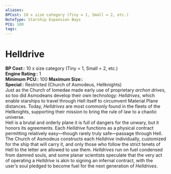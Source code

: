 ```yaml
---
aliases: 
BPCost: 10 x size category (Tiny = 1, Small = 2, etc.)
NoteType: Starship Expansion Bays
PCU: 100
tags: 
---
```


# Helldrive

**BP Cost**:: 10 x size category (Tiny = 1, Small = 2, etc.)  
**Engine Rating**:: 1  
**Minimum PCU**:: 100
**Maximum Size**::  
**Special**:: Restricted (Church of Asmodeus, Hellknights)   
Just as the Church of Iomedae made early use of proprietary _archon drives_, so too did Asmodeans develop their own technology: _Helldrives_, which enable starships to travel through Hell itself to circumvent Material Plane distances. Today, _Helldrives_ are most commonly found in the fleets of the Hellknights, supporting their mission to bring the rule of law to a chaotic universe.  
Hell is a brutal and orderly plane
it is full of dangers for the unwary, but it honors its agreements. Each _Helldrive_ functions as a physical contract permitting relatively easy—though rarely truly safe—passage through Hell. The Church of Asmodeus constructs each _Helldrive_ individually, customized for the ship that will carry it, and only those who follow the strict tenets of Hell to the letter are allowed to use them. _Helldrives_ run on fuel condensed from damned souls, and some planar scientists speculate that the very act of operating a _Helldrive_ is akin to signing an infernal contract, with the user’s soul pledged to become fuel for the next generation of _Helldrives_.